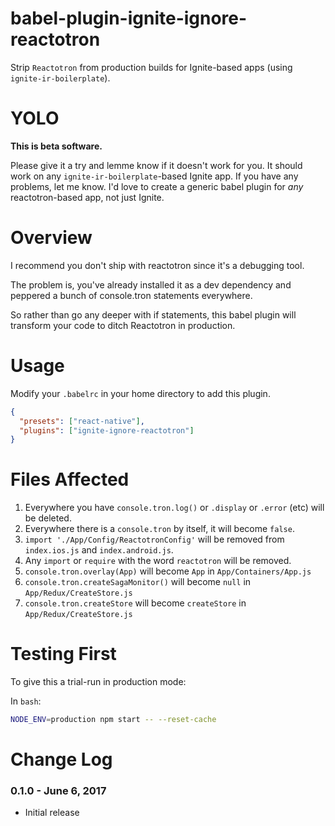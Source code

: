 # babel-plugin-ignite-ignore-reactotron

Strip `Reactotron` from production builds for Ignite-based apps (using `ignite-ir-boilerplate`).

# YOLO

**This is beta software.**

Please give it a try and lemme know if it doesn't work for you. It should work on any `ignite-ir-boilerplate`-based Ignite app.  If you have any problems, let me know.  I'd love to create a generic babel plugin for *any* reactotron-based app, not just Ignite.

# Overview

I recommend you don't ship with reactotron since it's a debugging tool.

The problem is, you've already installed it as a dev dependency and peppered a bunch of console.tron statements everywhere.

So rather than go any deeper with if statements, this babel plugin will transform your code to ditch Reactotron in production.

# Usage

Modify your `.babelrc` in your home directory to add this plugin.

```json
{
  "presets": ["react-native"],
  "plugins": ["ignite-ignore-reactotron"]
}
```

# Files Affected

1. Everywhere you have `console.tron.log()` or `.display` or `.error` (etc) will be deleted.
1. Everywhere there is a `console.tron` by itself, it will become `false`.
1. `import './App/Config/ReactotronConfig'` will be removed from `index.ios.js` and `index.android.js`.
1. Any `import` or `require` with the word `reactotron` will be removed.
1. `console.tron.overlay(App)` will become `App` in `App/Containers/App.js`
1. `console.tron.createSagaMonitor()` will become `null` in `App/Redux/CreateStore.js`
1. `console.tron.createStore` will become `createStore` in `App/Redux/CreateStore.js`


# Testing First

To give this a trial-run in production mode:

In `bash`:
```bash
NODE_ENV=production npm start -- --reset-cache
```

# Change Log

### 0.1.0 - June 6, 2017

- Initial release
